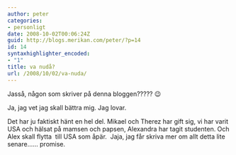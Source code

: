 ```yaml
---
author: peter
categories:
- personligt
date: 2008-10-02T00:06:24Z
guid: http://blogs.merikan.com/peter/?p=14
id: 14
syntaxhighlighter_encoded:
- "1"
title: va nudå?
url: /2008/10/02/va-nuda/
---
```


Jasså, någon som skriver på denna bloggen????? 😉

Ja, jag vet jag skall bättra mig. Jag lovar.

Det har ju faktiskt hänt en hel del. Mikael och Therez har gift sig, vi har varit USA och hälsat på mamsen och papsen, Alexandra har tagit studenten. Och Alex skall flytta&nbsp; till USA som åpär.&nbsp; Jaja, jag får skriva mer om allt detta lite senare…… promise.
